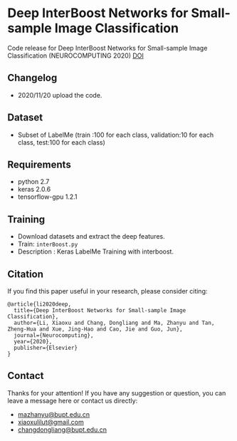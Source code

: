 # Deep InterBoost Networks for Small-sample Image Classification

Code release for Deep InterBoost Networks for Small-sample Image Classification (NEUROCOMPUTING 2020)
[DOI](https://doi.org/10.1016/j.neucom.2020.06.135)



## Changelog
- 2020/11/20 upload the code. 

## Dataset
- Subset of LabelMe (train :100 for each class, validation:10 for each class, test:100 for each class)

## Requirements

- python 2.7
- keras 2.0.6
- tensorflow-gpu 1.2.1

## Training
- Download datasets and extract the deep features.
- Train: `interBoost.py`
- Description : Keras LabelMe Training with interboost.



## Citation
If you find this paper useful in your research, please consider citing:
```
@article{li2020deep,
  title={Deep InterBoost Networks for Small-sample Image Classification},
  author={Li, Xiaoxu and Chang, Dongliang and Ma, Zhanyu and Tan, Zheng-Hua and Xue, Jing-Hao and Cao, Jie and Guo, Jun},
  journal={Neurocomputing},
  year={2020},
  publisher={Elsevier}
}
```

## Contact
Thanks for your attention!
If you have any suggestion or question, you can leave a message here or contact us directly:
- mazhanyu@bupt.edu.cn
- xiaoxulilut@gmail.com
- changdongliang@bupt.edu.cn


